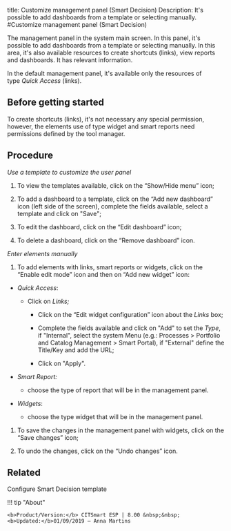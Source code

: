 title: Customize management panel (Smart Decision)
Description: It's possible to add dashboards from a template or selecting manually.
#Customize management panel (Smart Decision)

The management panel in the system main screen. In this panel, it's possible to
add dashboards from a template or selecting manually. In this area, it's also
available resources to create shortcuts (links), view reports and dashboards. It
has relevant information.

In the default management panel, it's available only the resources of
type *Quick Access* (links).

Before getting started
--------------------------

To create shortcuts (links), it's not necessary any special permission, however,
the elements use of type widget and smart reports need permissions defined by
the tool manager.

Procedure
-------------

*Use a template to customize the user panel*

1.  To view the templates available, click on the “Show/Hide menu” icon;

2.  To add a dashboard to a template, click on the “Add new dashboard”
    icon (left side of the screen), complete the fields available, select a
    template and click on "Save";

3.  To edit the dashboard, click on the “Edit dashboard” icon;

4.  To delete a dashboard, click on the “Remove dashboard” icon.

*Enter elements manually*

1.  To add elements with links, smart reports or widgets, click on the “Enable
    edit mode” icon and then on “Add new widget” icon:

-   *Quick Access*:

    -   Click on *Links;*

        -   Click on the “Edit widget configuration” icon about the *Links* box;

        -   Complete the fields available and click on "Add" to set the *Type*,
            if "Internal", select the system Menu (e.g.: Processes \> Portfolio
            and Catalog Management \> Smart Portal), if "External" define the
            Title/Key and add the URL;

        -   Click on "Apply".

-   *Smart Report:*

    -   choose the type of report that will be in the management panel.

-   *Widgets*:

    -   choose the type widget that will be in the management panel.

1.  To save the changes in the management panel with widgets, click on the “Save
    changes” icon;

2.  To undo the changes, click on the “Undo changes” icon.

Related
-------

Configure Smart Decision template


!!! tip "About"

    <b>Product/Version:</b> CITSmart ESP | 8.00 &nbsp;&nbsp;
    <b>Updated:</b>01/09/2019 – Anna Martins
